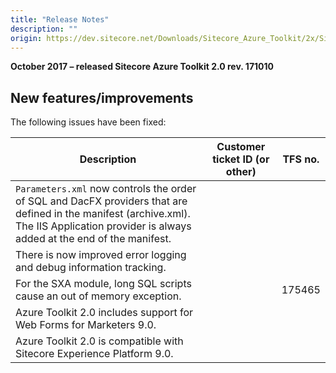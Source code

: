 ```yaml
---
title: "Release Notes"
description: ""
origin: https://dev.sitecore.net/Downloads/Sitecore_Azure_Toolkit/2x/Sitecore_Azure_Toolkit_200/Release_Notes
---
```


**October 2017 – released Sitecore Azure Toolkit 2.0 rev. 171010**

## New features/improvements

The following issues have been fixed:

 | Description | Customer ticket ID (or other) | TFS no. |
 | --- | --- | --- |
 | `Parameters.xml` now controls the order of SQL and DacFX providers that are defined in the manifest (archive.xml). The IIS Application provider is always added at the end of the manifest. ​ |  |  |
 | ​There is now improved error logging and debug information tracking. |  |  |
 | For the SXA module, long SQL scripts cause an out of memory exception. |  | 175465 |
 | ​Azure Toolkit 2.0 includes support for Web Forms for Marketers 9.0. |  |  |
 | ​Azure Toolkit 2.0 is compatible with Sitecore Experience Platform 9.0. |  |  |